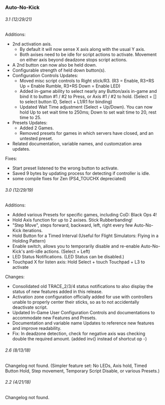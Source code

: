 ### Auto-No-Kick

###### 3.1 (12/29/21)

Additions:
- 2nd activation axis. 
	- By default it will now sense X axis along with the usual Y axis. 
	- Both axises need to be idle for script actions to activate. Movement on either axis beyond deadzone stops script actions.
- A 2nd button can now also be held down.
- Configurable strength of held down button(s).
- Configuration Controls Updates:
	- Moved misc script controls to Right stick/R3. (R3 = Enable, R3+RS Up = Enable Rumble, R3+RS Down = Enable LED)
	- Added in-game ability to select nearly any Button/axis in-game and bind it to button #1 / #2 to Press, or Axis #1 / #2 to hold. (Select + [] to select button ID, Select + L1/R1 for binding)
	- Updated Wait Time adjustment (Select + Up/Down). You can now hold Up to set wait time to 250ms; Down to set wait time to 20, rest time to 25.
- Presets Updates:
	- Added 2 Games.
	- Removed presets for games in which servers have closed, and an untested preset.
- Related documentation, variable names, and customzation area updates.

Fixes: 
- Start preset listened to the wrong button to activate.
- Saved 9 bytes by updating process for detecting if controller is idle.
- some compile fixes for Zen (PS4_TOUCHX depreciated)


###### 3.0 (12/29/19)

Additions:
 - Added various Presets for specific games, including CoD: Black Ops 4!
 - Hold Axis function for up to 2 axises. Stick Rubberbanding!
 - "Step Move", steps forward, backward, left, right every few Auto-No-Kick iterations.
 - Hold Button for a Timed Interval (Useful for Flight Simulators: Flying in a Holding Pattern)
 - Enable switch, allows you to temporarily disable and re-enable Auto-No-Kick's anti-idle actions. (Select + Left)
 - LED Status Notifications. (LED Status can be disabled.)
 - Touchpad X for listen axis: Hold Select + touch Touchpad + L3 to activate
 
Changes:
 - Consolidated old TRACE_2/3/4 status notifications to also display the status of new features added in this release.
 - Activation zone configuration officially added for use with controllers unable to properly center their sticks, so as to not accidentally deactivate script.
 - Updated In-Game User Configuration Controls and documentations to accommodate new Features and Presets.
 - Documentation and variable name Updates to reference new features and improve readability.
 - Fix: In deadzone detection, check for negative axis was checking double the required amount. (added inv() instead of shortcut op -)
 
###### 2.6 (8/13/18)
Changelog not found.
(Simpler feature set: No LEDs, Axis hold, Timed Button Hold, Step movement, Temporary Script Disable, or various Presets.)

###### 2.2 (4/21/18)
Changelog not found.